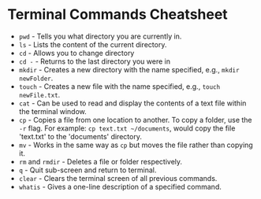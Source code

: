 # **Terminal Commands Cheatsheet**
- `pwd` - Tells you what directory you are currently in.
- `ls` - Lists the content of the current directory.
- `cd` - Allows you to change directory
- `cd -` - Returns to the last directory you were in
- `mkdir` - Creates a new directory with the name specified, e.g., `mkdir newFolder`.
- `touch` - Creates a new file with the name specified, e.g., `touch newFile.txt`.
- `cat` - Can be used to read and display the contents of a text file within the terminal window.
- `cp` - Copies a file from one location to another. To copy a folder, use the `-r` flag. For example: `cp text.txt ~/documents`, would copy the file 'text.txt' to the 'documents' directory.
- `mv` - Works in the same way as `cp` but moves the file rather than copying it.
- `rm` and `rmdir` - Deletes a file or folder respectively.
- `q` - Quit sub-screen and return to terminal.
- `clear` - Clears the terminal screen of all previous commands.
- `whatis` - Gives a one-line description of a specified command.